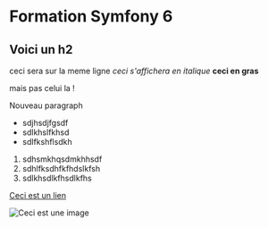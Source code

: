 # Formation Symfony 6

## Voici un h2

ceci
sera
sur la
meme ligne
_ceci s'affichera en italique_
**ceci en gras**

mais pas celui la !

Nouveau paragraph

- sdjhsdjfgsdf
- sdlkhslfkhsd
- sdlfkshflsdkh

1. sdhsmkhqsdmkhhsdf
2. sdhlfksdhfkfhdslkfsh
3. sdlkhsdlkfhsdlkfhs

[Ceci est un lien](https://github.com/Djeg/formation-symfony)

![Ceci est une image](https://external-content.duckduckgo.com/iu/?u=https%3A%2F%2Ftse1.mm.bing.net%2Fth%3Fid%3DOIP.4XB8NF1awQyApnQDDmBmQwHaEo%26pid%3DApi&f=1)
